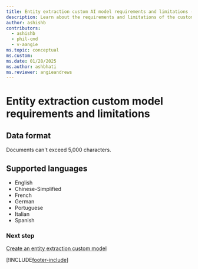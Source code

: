 ```yaml
---
title: Entity extraction custom AI model requirements and limitations - AI Builder
description: Learn about the requirements and limitations of the custom entity extraction AI model in AI Builder.
author: ashishb
contributors:
  - ashishb
  - phil-cmd
  - v-aangie
ms.topic: conceptual
ms.custom:
ms.date: 01/28/2025
ms.author: ashbhati
ms.reviewer: angieandrews
---
```


# Entity extraction custom model requirements and limitations

## Data format

Documents can't exceed 5,000 characters.

## Supported languages

- English
- Chinese-Simplified
- French
- German
- Portuguese
- Italian
- Spanish

### Next step

[Create an entity extraction custom model](entity-extraction-create.md)


[!INCLUDE[footer-include](includes/footer-banner.md)]